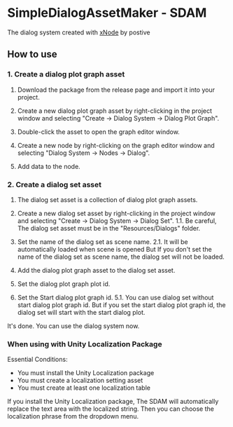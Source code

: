 # SimpleDialogAssetMaker - SDAM

The dialog system created with [xNode](https://github.com/Siccity/xNode) by postive

## How to use

### 1. Create a dialog plot graph asset

1. Download the package from the release page and import it into your project.

2. Create a new dialog plot graph asset by right-clicking in the project window and selecting "Create -> Dialog System -> Dialog Plot Graph".

3. Double-click the asset to open the graph editor window.

4. Create a new node by right-clicking on the graph editor window and selecting "Dialog System -> Nodes -> Dialog".

5. Add data to the node.

### 2. Create a dialog set asset

1. The dialog set asset is a collection of dialog plot graph assets.

2. Create a new dialog set asset by right-clicking in the project window and selecting "Create -> Dialog System -> Dialog Set".
   1.1. Be careful, The dialog set asset must be in the "Resources/Dialogs" folder.

3. Set the name of the dialog set as scene name.
   2.1. It will be automatically loaded when scene is opened But If you don't set the name of the dialog set as scene name, the dialog set will not be loaded.

4. Add the dialog plot graph asset to the dialog set asset.

5. Set the dialog plot graph plot id.

6. Set the Start dialog plot graph id.
   5.1. You can use dialog set without start dialog plot graph id. But if you set the start dialog plot graph id, the dialog set will start with the start dialog plot.

It's done. You can use the dialog system now.

### When using with Unity Localization Package

Essential Conditions:

- You must install the Unity Localization package
- You must create a localization setting asset
- You must create at least one localization table

If you install the Unity Localization package, The SDAM will automatically replace the text area with the localized string.
Then you can choose the localization phrase from the dropdown menu.